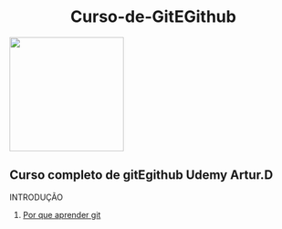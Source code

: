 <h1 align="center">Curso-de-GitEGithub</h1>
<img src=https://github.com/Fas-naWeb/Curso-de-Linux---Concluido/blob/main/Aprendendo_Linux/src/recursos/Curso-de-Git-e-GitHub.png width=200px>

<h2>Curso completo de gitEgithub Udemy Artur.D</h2>

INTRODUÇÃO
<ol>  
  <li><a href =https://github.com/Fas-naWeb/Curso-de-GitEGithub---Concluido/blob/main/%2401_INTRODUCAO/%24005_Introducao.java>Por que aprender git</a></li>
 <ol>


